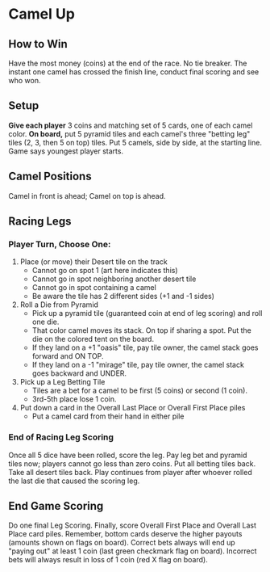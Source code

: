# Camel Up
## How to Win
Have the most money (coins) at the end of the race. No tie breaker.
The instant one camel has crossed the finish line, conduct final scoring and see who won.

## Setup
**Give each player** 3 coins and matching set of 5 cards, one of each camel color.
**On board,** put 5 pyramid tiles and each camel's three "betting leg" tiles (2, 3, then 5 on top) tiles.
Put 5 camels, side by side, at the starting line.
Game says youngest player starts.

## Camel Positions
Camel in front is ahead; Camel on top is ahead.

## Racing Legs
### Player Turn, Choose One:
1. Place (or move) their Desert tile on the track
	- Cannot go on spot 1 (art here indicates this)
	- Cannot go in spot neighboring another desert tile
	- Cannot go in spot containing a camel
	- Be aware the tile has 2 different sides (+1 and -1 sides)
2. Roll a Die from Pyramid
	- Pick up a pyramid tile (guaranteed coin at end of leg scoring) and roll one die.
	- That color camel moves its stack. On top if sharing a spot. Put the die on the colored tent on the board.
	- If they land on a +1 "oasis" tile, pay tile owner, the camel stack goes forward and ON TOP.
	- If they land on a -1 "mirage" tile, pay tile owner, the camel stack goes backward and UNDER.
3. Pick up a Leg Betting Tile
	- Tiles are a bet for a camel to be first (5 coins) or second (1 coin).
	- 3rd-5th place lose 1 coin.
4. Put down a card in the Overall Last Place or Overall First Place piles
	- Put a camel card from their hand in either pile

### End of Racing Leg Scoring
Once all 5 dice have been rolled, score the leg.
Pay leg bet and pyramid tiles now; players cannot go less than zero coins.
Put all betting tiles back. Take all desert tiles back.
Play continues from player after whoever rolled the last die that caused the scoring leg.

## End Game Scoring
Do one final Leg Scoring.
Finally, score Overall First Place and Overall Last Place card piles.
Remember, bottom cards deserve the higher payouts (amounts shown on flags on board).
Correct bets always will end up "paying out" at least 1 coin (last green checkmark flag on board).
Incorrect bets will always result in loss of 1 coin (red X flag on board).
